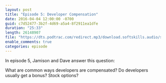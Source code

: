 ```yaml
---
layout: post
title: "Episode 5: Developer Compensation"
date: 2016-04-04 12:00:00 -0700
guid: c7d52477-3b2f-4d69-a5a4-8f2911ea1dfe
duration: "25:33"
length: 26148907
file: "https://dts.podtrac.com/redirect.mp3/download.softskills.audio/sse-005.mp3"
enable_comments: true
categories: episode
---
```






In episode 5, Jamison and Dave answer this question:

What are common ways developers are compensated? Do developers usually get a bonus? Stock options?



